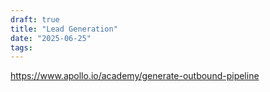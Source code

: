 ```yaml
---
draft: true
title: "Lead Generation"
date: "2025-06-25"
tags: 
---
```

https://www.apollo.io/academy/generate-outbound-pipeline
